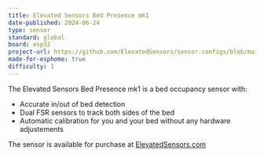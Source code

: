 ```yaml
---
title: Elevated Sensors Bed Presence mk1
date-published: 2024-06-24
type: sensor
standard: global
board: esp32
project-url: https://github.com/ElevatedSensors/sensor-configs/blob/main/bed-presence-mk1.yaml
made-for-esphome: true
difficulty: 1
---
```


The Elevated Sensors Bed Presence mk1 is a bed occupancy sensor with:
 - Accurate in/out of bed detection
 - Dual FSR sensors to track both sides of the bed
 - Automatic calibration for you and your bed without any hardware adjustements

The sensor is available for purchase at [ElevatedSensors.com](https://www.elevatedsensors.com/store/p/bed-presence-for-esphome)

